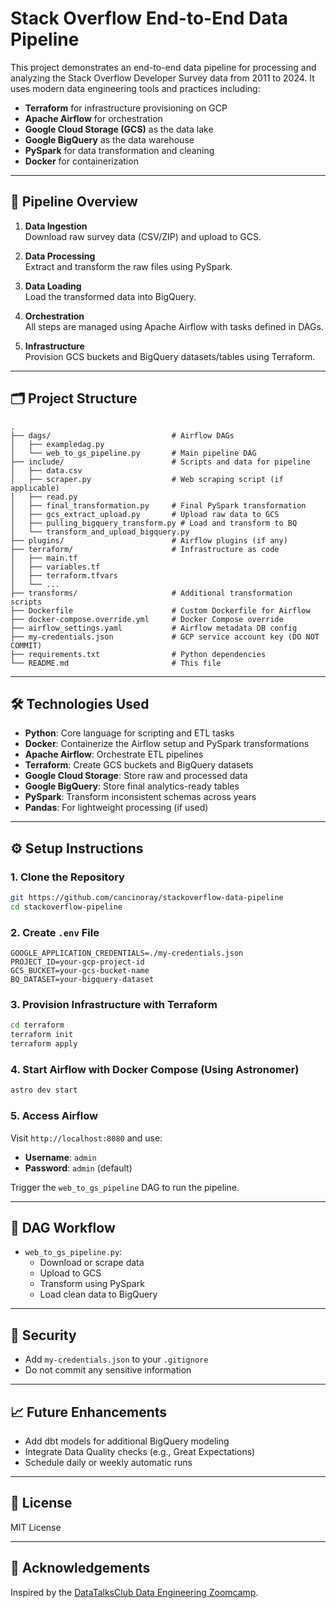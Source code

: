 
# Stack Overflow End-to-End Data Pipeline

This project demonstrates an end-to-end data pipeline for processing and analyzing the Stack Overflow Developer Survey data from 2011 to 2024. It uses modern data engineering tools and practices including:

- **Terraform** for infrastructure provisioning on GCP
- **Apache Airflow** for orchestration
- **Google Cloud Storage (GCS)** as the data lake
- **Google BigQuery** as the data warehouse
- **PySpark** for data transformation and cleaning
- **Docker** for containerization

---

## 🚀 Pipeline Overview

1. **Data Ingestion**  
   Download raw survey data (CSV/ZIP) and upload to GCS.

2. **Data Processing**  
   Extract and transform the raw files using PySpark.

3. **Data Loading**  
   Load the transformed data into BigQuery.

4. **Orchestration**  
   All steps are managed using Apache Airflow with tasks defined in DAGs.

5. **Infrastructure**  
   Provision GCS buckets and BigQuery datasets/tables using Terraform.

---

## 🗂 Project Structure

```
.
├── dags/                           # Airflow DAGs
│   ├── exampledag.py
│   └── web_to_gs_pipeline.py       # Main pipeline DAG
├── include/                        # Scripts and data for pipeline
│   ├── data.csv
│   ├── scraper.py                  # Web scraping script (if applicable)
│   ├── read.py
│   ├── final_transformation.py     # Final PySpark transformation
│   ├── gcs_extract_upload.py       # Upload raw data to GCS
│   ├── pulling_bigquery_transform.py # Load and transform to BQ
│   └── transform_and_upload_bigquery.py
├── plugins/                        # Airflow plugins (if any)
├── terraform/                      # Infrastructure as code
│   ├── main.tf
│   ├── variables.tf
│   ├── terraform.tfvars
│   └── ...
├── transforms/                     # Additional transformation scripts
├── Dockerfile                      # Custom Dockerfile for Airflow
├── docker-compose.override.yml     # Docker Compose override
├── airflow_settings.yaml           # Airflow metadata DB config
├── my-credentials.json             # GCP service account key (DO NOT COMMIT)
├── requirements.txt                # Python dependencies
└── README.md                       # This file
```

---

## 🛠️ Technologies Used

- **Python**: Core language for scripting and ETL tasks
- **Docker**: Containerize the Airflow setup and PySpark transformations
- **Apache Airflow**: Orchestrate ETL pipelines
- **Terraform**: Create GCS buckets and BigQuery datasets
- **Google Cloud Storage**: Store raw and processed data
- **Google BigQuery**: Store final analytics-ready tables
- **PySpark**: Transform inconsistent schemas across years
- **Pandas**: For lightweight processing (if used)

---

## ⚙️ Setup Instructions

### 1. Clone the Repository

```bash
git https://github.com/cancinoray/stackoverflow-data-pipeline
cd stackoverflow-pipeline
```

### 2. Create `.env` File

```env
GOOGLE_APPLICATION_CREDENTIALS=./my-credentials.json
PROJECT_ID=your-gcp-project-id
GCS_BUCKET=your-gcs-bucket-name
BQ_DATASET=your-bigquery-dataset
```

### 3. Provision Infrastructure with Terraform

```bash
cd terraform
terraform init
terraform apply
```

### 4. Start Airflow with Docker Compose (Using Astronomer)

```bash
astro dev start
```

### 5. Access Airflow

Visit `http://localhost:8080` and use:

- **Username**: `admin`
- **Password**: `admin` (default)

Trigger the `web_to_gs_pipeline` DAG to run the pipeline.

---

## 🔄 DAG Workflow

- `web_to_gs_pipeline.py`:
  - Download or scrape data
  - Upload to GCS
  - Transform using PySpark
  - Load clean data to BigQuery

---

## 🔐 Security

- Add `my-credentials.json` to your `.gitignore`
- Do not commit any sensitive information

---

## 📈 Future Enhancements

- Add dbt models for additional BigQuery modeling
- Integrate Data Quality checks (e.g., Great Expectations)
- Schedule daily or weekly automatic runs

---

## 📄 License

MIT License

---

## 🙌 Acknowledgements

Inspired by the [DataTalksClub Data Engineering Zoomcamp](https://github.com/DataTalksClub/data-engineering-zoomcamp).